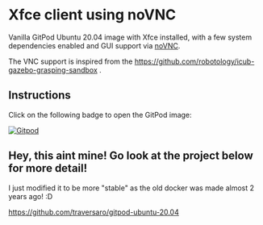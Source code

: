 # Xfce client using noVNC
Vanilla GitPod Ubuntu 20.04 image with Xfce installed, with a few system dependencies enabled and GUI support via [noVNC](https://github.com/novnc/noVNC).

The VNC support is inspired from the https://github.com/robotology/icub-gazebo-grasping-sandbox .

## Instructions  
Click on the following badge to open the GitPod image:

[![Gitpod](https://gitpod.io/button/open-in-gitpod.svg)](https://gitpod.io/from-referrer)

## Hey, this aint mine! Go look at the project below for more detail!

I just modified it to be more "stable" as the old docker was made almost 2 years ago! :D

https://github.com/traversaro/gitpod-ubuntu-20.04
